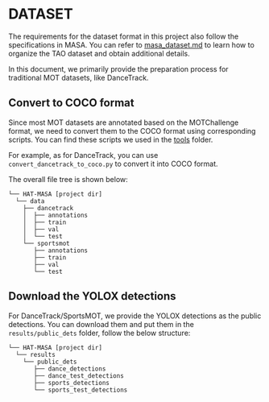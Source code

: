 # DATASET

The requirements for the dataset format in this project also follow the specifications in MASA.
You can refer to [masa_dataset.md](./masa_dataset.md) to learn how to organize the TAO dataset and obtain additional details.

In this document, we primarily provide the preparation process for traditional MOT datasets, like DanceTrack.

## Convert to COCO format

Since most MOT datasets are annotated based on the MOTChallenge format, we need to convert them to the COCO format using corresponding scripts. You can find these scripts we used in the [tools](../tools) folder.

For example, as for DanceTrack, you can use `convert_dancetrack_to_coco.py` to convert it into COCO format.

The overall file tree is shown below:

```text
└── HAT-MASA [project dir]
  └── data
    ├── dancetrack
    │  ├── annotations
    │  ├── train
    │  ├── val
    │  └── test
    └── sportsmot
       ├── annotations
       ├── train
       ├── val
       └── test
```

## Download the YOLOX detections

For DanceTrack/SportsMOT, we provide the YOLOX detections as the public detections. 
You can download them and put them in the `results/public_dets` folder, follow the below structure:

```text
└── HAT-MASA [project dir]
  └── results
    └── public_dets
       ├── dance_detections
       ├── dance_test_detections
       ├── sports_detections
       └── sports_test_detections
```


